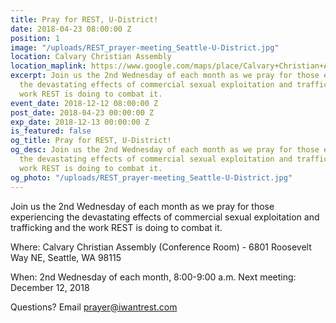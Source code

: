 ```yaml
---
title: Pray for REST, U-District!
date: 2018-04-23 08:00:00 Z
position: 1
image: "/uploads/REST_prayer-meeting_Seattle-U-District.jpg"
location: Calvary Christian Assembly
location_maplink: https://www.google.com/maps/place/Calvary+Christian+Assembly/@47.6783936,-122.3216158,17z/data=!3m1!4b1!4m5!3m4!1s0x5490146e00915ef7:0x481a216b43228bb8!8m2!3d47.67839!4d-122.3194271
excerpt: Join us the 2nd Wednesday of each month as we pray for those experiencing
  the devastating effects of commercial sexual exploitation and trafficking and the
  work REST is doing to combat it.
event_date: 2018-12-12 08:00:00 Z
post_date: 2018-04-23 00:00:00 Z
exp_date: 2018-12-13 00:00:00 Z
is_featured: false
og_title: Pray for REST, U-District!
og_desc: Join us the 2nd Wednesday of each month as we pray for those experiencing
  the devastating effects of commercial sexual exploitation and trafficking and the
  work REST is doing to combat it.
og_photo: "/uploads/REST_prayer-meeting_Seattle-U-District.jpg"
---
```


Join us the 2nd Wednesday of each month as we pray for those experiencing the devastating effects of commercial sexual exploitation and trafficking and the work REST is doing to combat it.

Where: Calvary Christian Assembly (Conference Room) - 6801 Roosevelt Way NE, Seattle, WA 98115

When: 2nd Wednesday of each month, 8:00-9:00 a.m.
Next meeting: December 12, 2018


Questions? Email [prayer@iwantrest.com](mailto:prayer@iwantrest.com)
